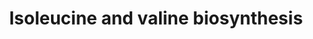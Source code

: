 ---
annotations:
- id: PW:0000072
  parent: classic metabolic pathway
  type: Pathway Ontology
  value: valine, leucine and isoleucine biosynthetic pathway
authors:
- J.Heckman
- MaintBot
- Ddigles
- Egonw
- Eweitz
description: ''
last-edited: 2021-05-20
organisms:
- Saccharomyces cerevisiae
redirect_from:
- /index.php/Pathway:WP359
- /instance/WP359
revision: null
schema-jsonld:
- '@context': https://schema.org/
  '@id': https://wikipathways.github.io/pathways/WP359.html
  '@type': Dataset
  creator:
    '@type': Organization
    name: WikiPathways
  description: ''
  keywords:
  - BAT1
  - BAT2
  - Coenzyme A
  - ILV1
  - ILV2
  - ILV3
  - ILV5
  - ILV6
  - L-Valine
  - L-glutamate
  - L-leucine
  - L-threonine
  - LEU1
  - LEU2
  - LEU4
  - LEU9
  - NADH
  - NADPH
  - acetyl-CoA
  license: CC0
  name: Isoleucine and valine biosynthesis
seo: CreativeWork
title: Isoleucine and valine biosynthesis
wpid: WP359
---